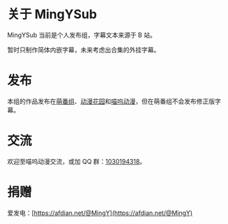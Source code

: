 # 关于 MingYSub

MingYSub 当前是个人发布组，字幕文本来源于 B 站。

暂时只制作简体内嵌字幕，未来考虑出合集的外挂字幕。

# 发布

本组的作品发布在[萌番组](https://bangumi.moe/tag/61be18a62525b00007a3d27b)、[动漫花园](https://share.dmhy.org/)和[喵呜动漫](https://meows.com.cn/)，但在萌番组不会发布修正版字幕。

# 交流

欢迎至喵呜动漫交流，或加 QQ 群：[1030194318](https://jq.qq.com/?_wv=1027&k=XMsIeX7U)。

# 捐赠

爱发电：[https://afdian.net/@MingY](https://afdian.net/@MingY)